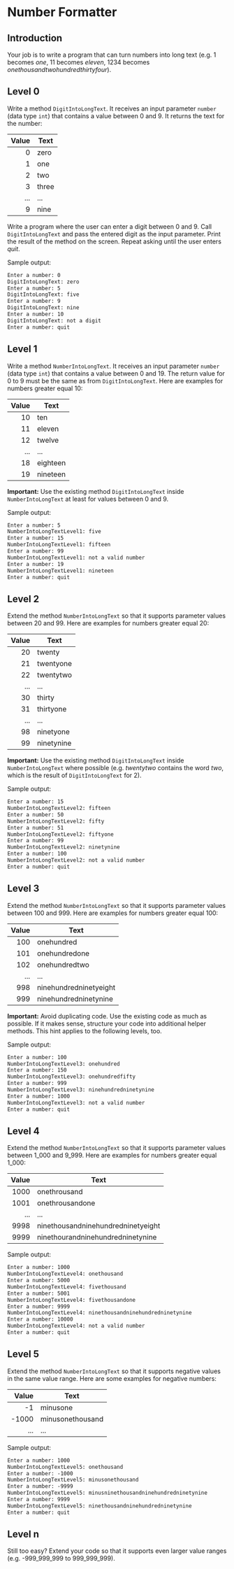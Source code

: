 # Number Formatter

## Introduction

Your job is to write a program that can turn numbers into long text (e.g. 1 becomes *one*, 11 becomes *eleven*, 1234 becomes *onethousandtwohundredthirtyfour*).

## Level 0

Write a method `DigitIntoLongText`. It receives an input parameter `number` (data type `int`) that contains a value between 0 and 9. It returns the text for the number:

| Value | Text  |
| ----: | ----- |
|     0 | zero  |
|     1 | one   |
|     2 | two   |
|     3 | three |
|   ... | ...   |
|     9 | nine  |

Write a program where the user can enter a digit between 0 and 9. Call `DigitIntoLongText` and pass the entered digit as the input parameter. Print the result of the method on the screen. Repeat asking until the user enters *quit*.

Sample output:

```txt
Enter a number: 0
DigitIntoLongText: zero
Enter a number: 5
DigitIntoLongText: five
Enter a number: 9
DigitIntoLongText: nine
Enter a number: 10
DigitIntoLongText: not a digit
Enter a number: quit
```

## Level 1

Write a method `NumberIntoLongText`. It receives an input parameter `number` (data type `int`) that contains a value between 0 and 19. The return value for 0 to 9 must be the same as from `DigitIntoLongText`. Here are examples for numbers greater equal 10:

| Value | Text     |
| ----: | -------- |
|    10 | ten      |
|    11 | eleven   |
|    12 | twelve   |
|   ... | ...      |
|    18 | eighteen |
|    19 | nineteen |

**Important:** Use the existing method `DigitIntoLongText` inside `NumberIntoLongText` at least for values between 0 and 9.

Sample output:

```txt
Enter a number: 5
NumberIntoLongTextLevel1: five
Enter a number: 15
NumberIntoLongTextLevel1: fifteen
Enter a number: 99
NumberIntoLongTextLevel1: not a valid number
Enter a number: 19
NumberIntoLongTextLevel1: nineteen
Enter a number: quit
```

## Level 2

Extend the method `NumberIntoLongText` so that it supports parameter values between 20 and 99. Here are examples for numbers greater equal 20:

| Value | Text       |
| ----: | ---------- |
|    20 | twenty     |
|    21 | twentyone  |
|    22 | twentytwo  |
|   ... | ...        |
|    30 | thirty     |
|    31 | thirtyone  |
|   ... | ...        |
|    98 | ninetyone  |
|    99 | ninetynine |

**Important:** Use the existing method `DigitIntoLongText` inside `NumberIntoLongText` where possible (e.g. *twentytwo* contains the word *two*, which is the result of `DigitIntoLongText` for 2).

Sample output:

```txt
Enter a number: 15
NumberIntoLongTextLevel2: fifteen
Enter a number: 50
NumberIntoLongTextLevel2: fifty
Enter a number: 51
NumberIntoLongTextLevel2: fiftyone
Enter a number: 99
NumberIntoLongTextLevel2: ninetynine
Enter a number: 100
NumberIntoLongTextLevel2: not a valid number
Enter a number: quit
```

## Level 3

Extend the method `NumberIntoLongText` so that it supports parameter values between 100 and 999. Here are examples for numbers greater equal 100:

| Value | Text                   |
| ----: | ---------------------- |
|   100 | onehundred             |
|   101 | onehundredone          |
|   102 | onehundredtwo          |
|   ... | ...                    |
|   998 | ninehundredninetyeight |
|   999 | ninehundredninetynine  |

**Important:** Avoid duplicating code. Use the existing code as much as possible. If it makes sense, structure your code into additional helper methods. This hint applies to the following levels, too.

Sample output:

```txt
Enter a number: 100
NumberIntoLongTextLevel3: onehundred
Enter a number: 150
NumberIntoLongTextLevel3: onehundredfifty
Enter a number: 999
NumberIntoLongTextLevel3: ninehundredninetynine
Enter a number: 1000
NumberIntoLongTextLevel3: not a valid number
Enter a number: quit
```

## Level 4

Extend the method `NumberIntoLongText` so that it supports parameter values between 1_000 and 9_999. Here are examples for numbers greater equal 1_000:

| Value | Text                               |
| ----: | ---------------------------------- |
|  1000 | onethrousand                       |
|  1001 | onethrousandone                    |
|   ... | ...                                |
|  9998 | ninethousandninehundredninetyeight |
|  9999 | ninethourandninehundredninetynine  |

Sample output:

```txt
Enter a number: 1000
NumberIntoLongTextLevel4: onethousand
Enter a number: 5000
NumberIntoLongTextLevel4: fivethousand
Enter a number: 5001
NumberIntoLongTextLevel4: fivethousandone
Enter a number: 9999
NumberIntoLongTextLevel4: ninethousandninehundredninetynine
Enter a number: 10000
NumberIntoLongTextLevel4: not a valid number
Enter a number: quit
```

## Level 5

Extend the method `NumberIntoLongText` so that it supports negative values in the same value range. Here are some examples for negative numbers:

| Value | Text             |
| ----: | ---------------- |
|    -1 | minusone         |
| -1000 | minusonethousand |
|   ... | ...              |

Sample output:

```txt
Enter a number: 1000
NumberIntoLongTextLevel5: onethousand
Enter a number: -1000
NumberIntoLongTextLevel5: minusonethousand
Enter a number: -9999
NumberIntoLongTextLevel5: minusninethousandninehundredninetynine
Enter a number: 9999
NumberIntoLongTextLevel5: ninethousandninehundredninetynine
Enter a number: quit
```

## Level n

Still too easy? Extend your code so that it supports even larger value ranges (e.g. -999_999_999 to 999_999_999).
